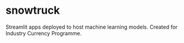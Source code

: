 # snowtruck
Streamlit apps deployed to host machine learning models. Created for Industry Currency Programme.
